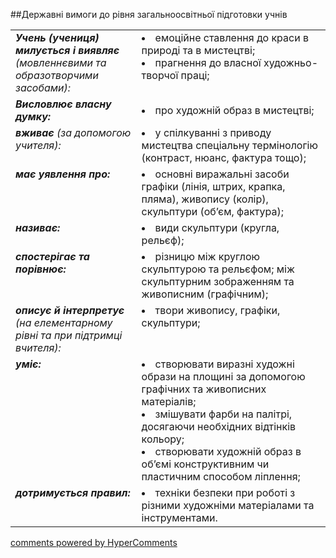 <div id="hypercomments_widget" class="js-hypercomments-widget invisible"></div>

##Державні вимоги до рівня загальноосвітньої підготовки учнів

<table>
<tbody>
<tr>
<td width="40%" style="vertical-align:top !important;">
<i><b>Учень (учениця) милується і виявляє</b> (мовленнєвими та образотворчими засобами):</i><br>
</td>
<td style="vertical-align:top !important;">
<li>емоційне ставлення до краси в природі та в мистецтві;</li>
<li>прагнення до власної художньо-творчої праці;</li>
</td>
</tr>
<tr>
<td width="40%" style="vertical-align:top !important;">
<i><b>Висловлює власну думку:</b></i><br>
</td>
<td>
<li>про художній образ в мистецтві;</li>
</td>
</tr>
<tr>
<td width="40%" style="vertical-align:top !important;">
<i><b>вживає</b> (за допомогою учителя):</i><br>
</td>
<td>
<li>у спілкуванні з приводу мистецтва спеціальну термінологію (контраст, нюанс, фактура тощо);</li>
</td>
</tr>
<tr>
<td width="40%" style="vertical-align:top !important;">
<i><b>має уявлення про:</b></i><br>
</td>
<td>
<li>основні виражальні засоби  графіки (лінія, штрих, крапка, пляма), живопису (колір), скульптури (об’єм, фактура);</li>
</td>
</tr>
<tr>
<td width="40%" style="vertical-align:top !important;">
<i><b>називає:</b></i><br>
</td>
<td>
<li>види скульптури (кругла, рельєф);</li>
</td>
</tr>
<tr>
<td width="40%" style="vertical-align:top !important;">
<i><b>спостерігає та  порівнює:</b></i><br>
</td>
<td>
<li>різницю між круглою скульптурою та рельєфом; між скульптурним зображенням та живописним (графічним);</li>
</td>
</tr>
<tr>
<td width="40%" style="vertical-align:top !important;">
<i><b>описує й інтерпретує</b> (на елементарному рівні та при підтримці вчителя):</i><br>
</td>
<td style="vertical-align:top !important;">
<li>твори живопису, графіки, скульптури;</li>
</td>
</tr>
<tr>
<td width="40%" style="vertical-align:top !important;">
<i><b>уміє:</b></i><br>
</td>
<td>
<li>створювати виразні художні образи на площині за допомогою графічних та живописних матеріалів;</li>
<li>змішувати фарби на палітрі, досягаючи необхідних відтінків кольору;</li>
<li>створювати художній образ в об’ємі конструктивним чи пластичним способом ліплення;</li>
</td>
</tr>
<tr>
<td width="40%" style="vertical-align:top !important;">
<i><b>дотримується правил:</b></i><br>
</td>
<td>
<li>техніки безпеки при роботі з різними художніми матеріалами та інструментами.</li>
</td>
</tr>
</tbody>
</table>


<div class="js-hypercomments-container">
    <a href="http://hypercomments.com" class="hc-link" title="comments widget">comments powered by HyperComments</a>
</div>